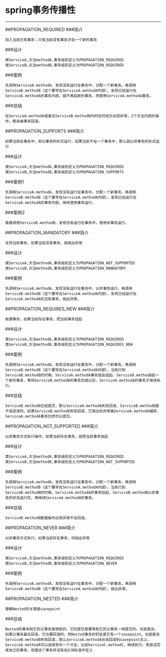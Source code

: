 ﻿# spring事务传播性

---
##PROPAGATION_REQUIRED
###简介
```
加入当前已有事务；只有当前没有事务才启一个新的事务
```
###设计
```
类ServiceA,方法methodA,事务级别定义为PROPAGATION_REQUIRED
类ServiceB,方法methodB,事务级别定义为PROPAGATION_REQUIRED
```
###案例
```
先调用ServiceA.methodA，发现没有运行在事务中，分配一个新事务。再调用ServiceB.methodB（这个要写在ServiceA.methodA内部），发现已经运行在ServiceA.methodA的事务内部，就不再启新的事务，而使用ServiceA.methodA事务。
```
###总结
```
在ServiceA.methodA或者在ServiceB.methodB内的任何地方出现异常，2个方法内部的操作，都会被事务回滚。
```

##PROPAGATION_SUPPORTS
###简介
```
如果当前在事务中，即以事务的形式运行，如果当前不在一个事务中，那么就以非事务的形式运行
```
###设计
```
类ServiceA,方法methodA,事务级别定义为PROPAGATION_REQUIRED
类ServiceB,方法methodB,事务级别定义为PROPAGATION_SUPPORTS
```
###案例1
```
先调用ServiceA.methodA，发现没有运行在事务中，分配一个新事务。再调用ServiceB.methodB（这个要写在ServiceA.methodA内部），发现已经运行在ServiceA.methodA的事务内部，继续使用事务运行。
```
###案例2
```
直接调用ServiceB.methodB，发现没有运行在事务中，使用非事务运行。
```

##PROPAGATION_MANDATORY
###简介
```
支持当前事务，如果当前没有事务，就抛出异常
```
###设计
```
类ServiceA,方法methodA,事务级别定义为PROPAGATION_NOT_SUPPORTED
类ServiceB,方法methodB,事务级别定义为PROPAGATION_MANDATORY
```

###案例
```
先调用ServiceA.methodA，发现没有运行在事务中，以非事务运行。再调用ServiceB.methodB（这个要写在ServiceA.methodA内部），发现已经运行在ServiceA.methodA的没有事务，抛出异常。
```

##PROPAGATION_REQUIRES_NEW
###简介
```
新建事务，如果当前存在事务，把当前事务挂起
```
###设计
```
类ServiceA,方法methodA,事务级别定义为PROPAGATION_REQUIRED
类ServiceB,方法methodB,事务级别定义为PROPAGATION_REQUIRES_NEW
```
###案例
```
先调用ServiceA.methodA，发现没有运行在事务中，分配一个新事务。再调用ServiceB.methodB（这个要写在ServiceA.methodA内部），当执行到ServiceB.methodB的时候，ServiceA.methodA事务就会挂起，ServiceB.methodB启一个新的事务，等待ServiceB.methodB的事务完成以后，ServiceA.methodA的事务才继续执行。
```
###总结
```
ServiceB.methodB已经提交，那么ServiceA.methodA失败回滚，ServiceB.methodB是不会回滚的。如果ServiceB.methodB失败回滚，它抛出的异常被ServiceA.methodA捕获，ServiceA.methodA事务仍然可以提交。
```

##PROPAGATION_NOT_SUPPORTED
###简介
```
以非事务方式执行操作，如果当前存在事务，就把当前事务挂起
```
###设计
```
类ServiceA,方法methodA,事务级别定义为PROPAGATION_REQUIRED
类ServiceB,方法methodB,事务级别定义为PROPAGATION_NOT_SUPPORTED
```
###案例
```
先调用ServiceA.methodA，发现没有运行在事务中，分配一个新事务。再调用ServiceB.methodB（这个要写在ServiceA.methodA内部），当执行到ServiceB.methodB的时候，ServiceA.methodA的事务挂起，ServiceB.methodB以非事务的状态运行完，再继续ServiceA.methodA的事务。
```
###总结
```
ServiceB.methodB数据操作出现异常不会回滚。
```

##PROPAGATION_NEVER
###简介
```
以非事务方式执行，如果当前存在事务，则抛出异常
```
###设计
```
类ServiceA,方法methodA,事务级别定义为PROPAGATION_REQUIRED
类ServiceB,方法methodB,事务级别定义为PROPAGATION_NEVER
```
###案例
```
先调用ServiceA.methodA，发现没有运行在事务中，分配一个新事务。再调用ServiceB.methodB（这个要写在ServiceA.methodA内部），抛出异常。
```

##PROPAGATION_NESTED
###简介
```
理解Nested的关键是savepoint
```
###总结
```
Nested的事务和它的父事务是相依的，它的提交是要等和它的父事务一块提交的。也就是说，如果父事务最后回滚，它也要回滚的。而Nested事务的好处是它有一个savepoint。也就是说ServiceB.methodB失败回滚，那么ServiceA.methodA也会回滚到savepoint点上，ServiceA.methodA可以选择另外一个分支，比如ServiceC.methodC，继续执行，来尝试完成自己的事务。但是这个事务并没有在EJB标准中定义
```



